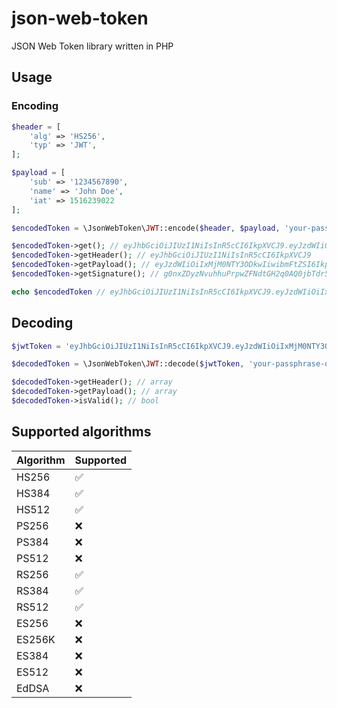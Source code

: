 # json-web-token
JSON Web Token library written in PHP

## Usage
### Encoding
```php
$header = [
    'alg' => 'HS256',
    'typ' => 'JWT',
];

$payload = [
    'sub' => '1234567890',
    'name' => 'John Doe',
    'iat' => 1516239022
];

$encodedToken = \JsonWebToken\JWT::encode($header, $payload, 'your-passphrase-or-key');

$encodedToken->get(); // eyJhbGciOiJIUzI1NiIsInR5cCI6IkpXVCJ9.eyJzdWIiOiIxMjM0NTY3ODkwIiwibmFtZSI6IkpvaG4gRG9lIiwiaWF0IjoxNTE2MjM5MDIyfQ.g0nxZDyzNvuhhuPrpwZFNdtGH2q0AQ0jbTdr5g5NMeA
$encodedToken->getHeader(); // eyJhbGciOiJIUzI1NiIsInR5cCI6IkpXVCJ9
$encodedToken->getPayload(); // eyJzdWIiOiIxMjM0NTY3ODkwIiwibmFtZSI6IkpvaG4gRG9lIiwiaWF0IjoxNTE2MjM5MDIyfQ
$encodedToken->getSignature(); // g0nxZDyzNvuhhuPrpwZFNdtGH2q0AQ0jbTdr5g5NMeA

echo $encodedToken // eyJhbGciOiJIUzI1NiIsInR5cCI6IkpXVCJ9.eyJzdWIiOiIxMjM0NTY3ODkwIiwibmFtZSI6IkpvaG4gRG9lIiwiaWF0IjoxNTE2MjM5MDIyfQ.g0nxZDyzNvuhhuPrpwZFNdtGH2q0AQ0jbTdr5g5NMeA
```
## Decoding
```php
$jwtToken = 'eyJhbGciOiJIUzI1NiIsInR5cCI6IkpXVCJ9.eyJzdWIiOiIxMjM0NTY3ODkwIiwibmFtZSI6IkpvaG4gRG9lIiwiaWF0IjoxNTE2MjM5MDIyfQ.g0nxZDyzNvuhhuPrpwZFNdtGH2q0AQ0jbTdr5g5NMeA';

$decodedToken = \JsonWebToken\JWT::decode($jwtToken, 'your-passphrase-or-key');

$decodedToken->getHeader(); // array
$decodedToken->getPayload(); // array
$decodedToken->isValid(); // bool
```

## Supported algorithms

| Algorithm | Supported |
|-----------|-----------|
| HS256     | ✅       |
| HS384     | ✅       |
| HS512     | ✅       |
 | PS256     | ❌        |
| PS384     | ❌        |
| PS512     | ❌        |
 | RS256     | ✅       |
 | RS384     | ✅       |
 | RS512     | ✅       |
 | ES256     | ❌        |
 | ES256K    | ❌        |
 | ES384     | ❌        |
 | ES512     | ❌        |
 | EdDSA     | ❌        |